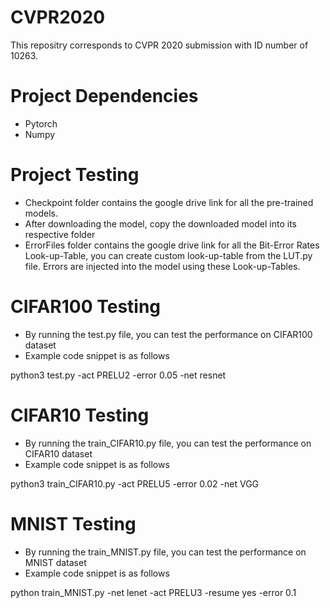 # CVPR2020

This repositry corresponds to CVPR 2020 submission with ID number of 10263.

# Project Dependencies
- Pytorch  
- Numpy


# Project Testing 
- Checkpoint folder contains the google drive link for all the pre-trained models.
- After downloading the model, copy the downloaded model into its respective folder
- ErrorFiles folder contains the google drive link for all the Bit-Error Rates Look-up-Table, you can create custom look-up-table from the LUT.py file. Errors are injected into the model using these Look-up-Tables.

# CIFAR100 Testing
- By running the test.py file, you can test the performance on CIFAR100 dataset
- Example code snippet is as follows

python3 test.py -act PRELU2 -error 0.05 -net resnet

# CIFAR10 Testing
- By running the train_CIFAR10.py file, you can test the performance on CIFAR10 dataset
- Example code snippet is as follows

python3 train_CIFAR10.py -act PRELU5 -error 0.02 -net VGG

# MNIST Testing

- By running the train_MNIST.py file, you can test the performance on MNIST dataset
- Example code snippet is as follows

python train_MNIST.py -net lenet -act PRELU3 -resume yes -error 0.1
